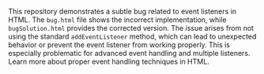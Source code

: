 This repository demonstrates a subtle bug related to event listeners in HTML.  The `bug.html` file shows the incorrect implementation, while `bugSolution.html` provides the corrected version.  The issue arises from not using the standard `addEventListener` method, which can lead to unexpected behavior or prevent the event listener from working properly.  This is especially problematic for advanced event handling and multiple listeners.   Learn more about proper event handling techniques in HTML.